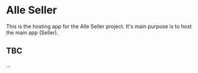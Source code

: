 # Alle Seller

This is the hosting app for the Alle Seller project. It's main purpose is to host the main app (Seller).

## TBC

...
